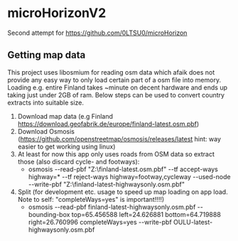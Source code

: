 # microHorizonV2

Second attempt for https://github.com/0LTSU0/microHorizon

## Getting map data
This project uses libosmium for reading osm data which afaik does not provide any easy way to only load certain part of a osm file into memory. Loading e.g. entire Finland takes ~minute on decent hardware and ends up taking just under 2GB of ram. Below steps can be used to convert country extracts into suitable size.
1. Download map data (e.g Finland https://download.geofabrik.de/europe/finland-latest.osm.pbf)
2. Download Osmosis (https://github.com/openstreetmap/osmosis/releases/latest hint: way easier to get working using linux)
3. At least for now this app only uses roads from OSM data so extract those (also discard cycle- and footways):
    - osmosis --read-pbf "Z:\finland-latest.osm.pbf" --tf accept-ways highway=* --tf reject-ways highway=footway,cycleway --used-node --write-pbf "Z:\finland-latest-highwaysonly.osm.pbf"
4. Split (for development etc. usage to speed up map loading on app load. Note to self: "completeWays=yes" is important!!!!)
    - osmosis --read-pbf finland-latest-highwaysonly.osm.pbf --bounding-box top=65.456588 left=24.626881 bottom=64.719888 right=26.760996 completeWays=yes --write-pbf OULU-latest-highwaysonly.osm.pbf